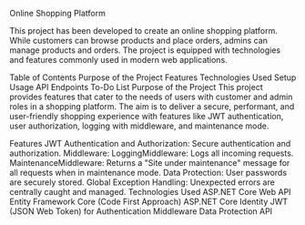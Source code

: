 Online Shopping Platform

This project has been developed to create an online shopping platform. While customers can browse products and place orders, admins can manage products and orders. The project is equipped with technologies and features commonly used in modern web applications.

Table of Contents
Purpose of the Project
Features
Technologies Used
Setup
Usage
API Endpoints
To-Do List
Purpose of the Project
This project provides features that cater to the needs of users with customer and admin roles in a shopping platform. The aim is to deliver a secure, performant, and user-friendly shopping experience with features like JWT authentication, user authorization, logging with middleware, and maintenance mode.

Features
JWT Authentication and Authorization: Secure authentication and authorization.
Middleware:
LoggingMiddleware: Logs all incoming requests.
MaintenanceMiddleware: Returns a "Site under maintenance" message for all requests when in maintenance mode.
Data Protection: User passwords are securely stored.
Global Exception Handling: Unexpected errors are centrally caught and managed.
Technologies Used
ASP.NET Core Web API
Entity Framework Core (Code First Approach)
ASP.NET Core Identity
JWT (JSON Web Token) for Authentication
Middleware
Data Protection API

